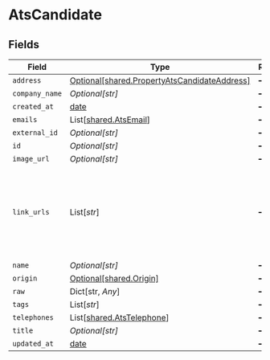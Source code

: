 # AtsCandidate


## Fields

| Field                                                                                              | Type                                                                                               | Required                                                                                           | Description                                                                                        |
| -------------------------------------------------------------------------------------------------- | -------------------------------------------------------------------------------------------------- | -------------------------------------------------------------------------------------------------- | -------------------------------------------------------------------------------------------------- |
| `address`                                                                                          | [Optional[shared.PropertyAtsCandidateAddress]](../../models/shared/propertyatscandidateaddress.md) | :heavy_minus_sign:                                                                                 | N/A                                                                                                |
| `company_name`                                                                                     | *Optional[str]*                                                                                    | :heavy_minus_sign:                                                                                 | N/A                                                                                                |
| `created_at`                                                                                       | [date](https://docs.python.org/3/library/datetime.html#date-objects)                               | :heavy_minus_sign:                                                                                 | N/A                                                                                                |
| `emails`                                                                                           | List[[shared.AtsEmail](../../models/shared/atsemail.md)]                                           | :heavy_minus_sign:                                                                                 | N/A                                                                                                |
| `external_id`                                                                                      | *Optional[str]*                                                                                    | :heavy_minus_sign:                                                                                 | N/A                                                                                                |
| `id`                                                                                               | *Optional[str]*                                                                                    | :heavy_minus_sign:                                                                                 | N/A                                                                                                |
| `image_url`                                                                                        | *Optional[str]*                                                                                    | :heavy_minus_sign:                                                                                 | N/A                                                                                                |
| `link_urls`                                                                                        | List[*str*]                                                                                        | :heavy_minus_sign:                                                                                 | a list of social media links associated with the candidate. eg. LinkedIn URL                       |
| `name`                                                                                             | *Optional[str]*                                                                                    | :heavy_minus_sign:                                                                                 | N/A                                                                                                |
| `origin`                                                                                           | [Optional[shared.Origin]](../../models/shared/origin.md)                                           | :heavy_minus_sign:                                                                                 | N/A                                                                                                |
| `raw`                                                                                              | Dict[str, *Any*]                                                                                   | :heavy_minus_sign:                                                                                 | N/A                                                                                                |
| `tags`                                                                                             | List[*str*]                                                                                        | :heavy_minus_sign:                                                                                 | N/A                                                                                                |
| `telephones`                                                                                       | List[[shared.AtsTelephone](../../models/shared/atstelephone.md)]                                   | :heavy_minus_sign:                                                                                 | N/A                                                                                                |
| `title`                                                                                            | *Optional[str]*                                                                                    | :heavy_minus_sign:                                                                                 | N/A                                                                                                |
| `updated_at`                                                                                       | [date](https://docs.python.org/3/library/datetime.html#date-objects)                               | :heavy_minus_sign:                                                                                 | N/A                                                                                                |